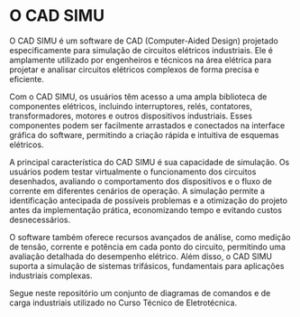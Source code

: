 # O CAD SIMU

O CAD SIMU é um software de CAD (Computer-Aided Design) projetado especificamente para simulação de circuitos elétricos industriais. Ele é amplamente utilizado por engenheiros e técnicos na área elétrica para projetar e analisar circuitos elétricos complexos de forma precisa e eficiente.

Com o CAD SIMU, os usuários têm acesso a uma ampla biblioteca de componentes elétricos, incluindo interruptores, relés, contatores, transformadores, motores e outros dispositivos industriais. Esses componentes podem ser facilmente arrastados e conectados na interface gráfica do software, permitindo a criação rápida e intuitiva de esquemas elétricos.

A principal característica do CAD SIMU é sua capacidade de simulação. Os usuários podem testar virtualmente o funcionamento dos circuitos desenhados, avaliando o comportamento dos dispositivos e o fluxo de corrente em diferentes cenários de operação. A simulação permite a identificação antecipada de possíveis problemas e a otimização do projeto antes da implementação prática, economizando tempo e evitando custos desnecessários.

O software também oferece recursos avançados de análise, como medição de tensão, corrente e potência em cada ponto do circuito, permitindo uma avaliação detalhada do desempenho elétrico. Além disso, o CAD SIMU suporta a simulação de sistemas trifásicos, fundamentais para aplicações industriais complexas.

Segue neste repositório um conjunto de diagramas de comandos e de carga industriais utilizado no Curso Técnico de Eletrotécnica.

